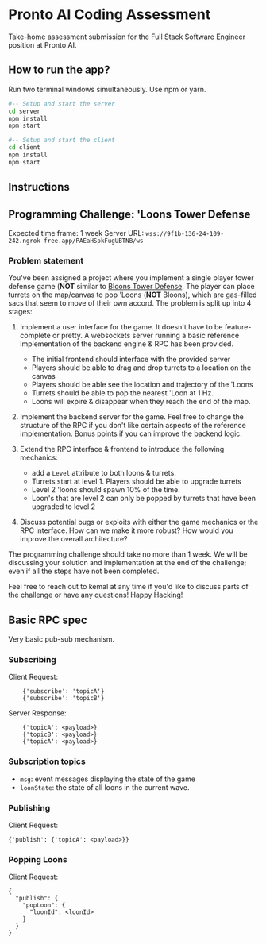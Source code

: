 # Pronto AI Coding Assessment
Take-home assessment submission for the Full Stack Software Engineer position at Pronto AI.

## How to run the app?

Run two terminal windows simultaneously. Use npm or yarn.

```bash
#-- Setup and start the server
cd server
npm install
npm start

#-- Setup and start the client
cd client
npm install
npm start
```

## Instructions

Programming Challenge: 'Loons Tower Defense
---
Expected time frame: 1 week
Server URL: `wss://9f1b-136-24-109-242.ngrok-free.app/PAEaHSpkFugUBTNB/ws`

### Problem statement
You've been assigned a project where you implement a single player tower defense game (**NOT** similar to [Bloons Tower Defense](https://en.wikipedia.org/wiki/Bloons_Tower_Defense). The player can place turrets on the map/canvas to pop 'Loons (**NOT** Bloons), which are gas-filled sacs that seem to move of their own accord. The problem is split up into 4 stages:

 1. Implement a user interface for the game. It doesn't have to be feature-complete or pretty. A websockets server running a basic reference implementation of the backend engine & RPC has been provided.
    - The initial frontend should interface with the provided server
    - Players should be able to drag and drop turrets to a location on the canvas
    - Players should be able see the location and trajectory of the 'Loons
    - Turrets should be able to pop the nearest 'Loon at 1 Hz.
    - Loons will expire & disappear when they reach the end of the map.

 2. Implement the backend server for the game. Feel free to change the structure of the RPC if you don't like certain aspects of the reference implementation. Bonus points if you can improve the backend logic.

 3. Extend the RPC interface & frontend to introduce the following mechanics:
    - add a `Level` attribute to both loons & turrets. 
    - Turrets start at level 1. Players should be able to upgrade turrets
    - Level 2 'loons should spawn 10% of the time. 
    - Loon's that are level 2 can only be popped by turrets that have been upgraded to level 2

 4. Discuss potential bugs or exploits with either the game mechanics or the RPC interface. How can we make it more robust? How would you improve the overall architecture?

The programming challenge should take no more than 1 week. We will be discussing your solution and implementation at the end of the challenge; even if all the steps have not been completed. 

Feel free to reach out to kemal at any time if you'd like to discuss parts of the challenge or have any questions! Happy Hacking! 

Basic RPC spec
---
Very basic pub-sub mechanism.

### Subscribing

Client Request:
```
    {'subscribe': 'topicA'}
    {'subscribe': 'topicB'}
```

Server Response: 
```
    {'topicA': <payload>} 
    {'topicB': <payload>} 
    {'topicA': <payload>} 
```

### Subscription topics
 - `msg`: event messages displaying the state of the game
 - `loonState`: the state of all loons in the current wave.

### Publishing

Client Request: 

```
{'publish': {'topicA': <payload>}}
```

### Popping Loons
Client Request:
```
{
  "publish": {
    "popLoon": {
      "loonId": <loonId>
    }
  }
}
```

